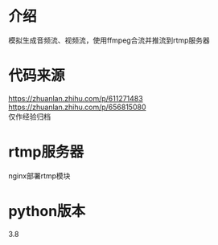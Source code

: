 # 介绍
模拟生成音频流、视频流，使用ffmpeg合流并推流到rtmp服务器
# 代码来源
https://zhuanlan.zhihu.com/p/611271483<br>
https://zhuanlan.zhihu.com/p/656815080<br>
仅作经验归档
# rtmp服务器
nginx部署rtmp模块
# python版本
3.8
